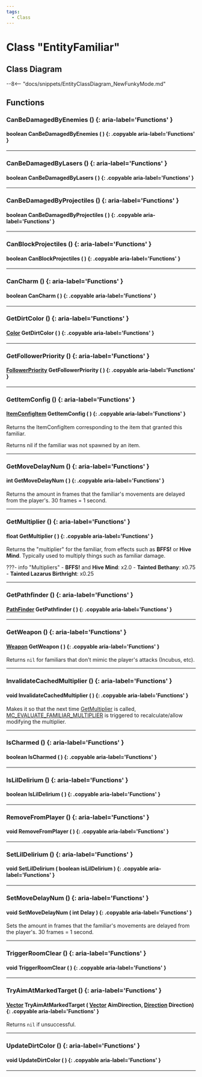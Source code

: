 ```yaml
---
tags:
  - Class
---
```

# Class "EntityFamiliar"

## Class Diagram
--8<-- "docs/snippets/EntityClassDiagram_NewFunkyMode.md"
## Functions

### CanBeDamagedByEnemies () {: aria-label='Functions' }
#### boolean CanBeDamagedByEnemies ( ) {: .copyable aria-label='Functions' }

___
### CanBeDamagedByLasers () {: aria-label='Functions' }
#### boolean CanBeDamagedByLasers ( ) {: .copyable aria-label='Functions' }

___
### CanBeDamagedByProjectiles () {: aria-label='Functions' }
#### boolean CanBeDamagedByProjectiles ( ) {: .copyable aria-label='Functions' }

___
### CanBlockProjectiles () {: aria-label='Functions' }
#### boolean CanBlockProjectiles ( ) {: .copyable aria-label='Functions' }

___
### CanCharm () {: aria-label='Functions' }
#### boolean CanCharm ( ) {: .copyable aria-label='Functions' }

___
### GetDirtColor () {: aria-label='Functions' }
#### [Color](Color.md) GetDirtColor ( ) {: .copyable aria-label='Functions' }

___
### GetFollowerPriority () {: aria-label='Functions' }
#### [FollowerPriority](enums/FollowerPriority.md) GetFollowerPriority ( ) {: .copyable aria-label='Functions' }

___
### GetItemConfig () {: aria-label='Functions' }
#### [ItemConfigItem](ItemConfig_Item.md) GetItemConfig ( ) {: .copyable aria-label='Functions' }
Returns the ItemConfigItem corresponding to the item that granted this familiar.

Returns nil if the familiar was not spawned by an item.

___
### GetMoveDelayNum () {: aria-label='Functions' }
#### int GetMoveDelayNum ( ) {: .copyable aria-label='Functions' }
Returns the amount in frames that the familiar's movements are delayed from the player's. 30 frames = 1 second.

___
### GetMultiplier () {: aria-label='Functions' }
#### float GetMultiplier ( ) {: .copyable aria-label='Functions' }
Returns the "multiplier" for the familiar, from effects such as **BFFS!** or **Hive Mind**. Typically used to multiply things such as familiar damage.

???- info "Multipliers"
    - **BFFS!** and **Hive Mind**: x2.0
    - **Tainted Bethany**: x0.75
    - **Tainted Lazarus Birthright**: x0.25

___
### GetPathfinder () {: aria-label='Functions' }
#### [PathFinder](https://wofsauge.github.io/IsaacDocs/rep/PathFinder.html) GetPathfinder ( ) {: .copyable aria-label='Functions' }

___
### GetWeapon () {: aria-label='Functions' }
#### [Weapon](Weapon.md) GetWeapon ( ) {: .copyable aria-label='Functions' }
Returns `nil` for familiars that don't mimic the player's attacks (Incubus, etc).

___
### InvalidateCachedMultiplier () {: aria-label='Functions' }
#### void InvalidateCachedMultiplier ( ) {: .copyable aria-label='Functions' }
Makes it so that the next time [GetMultiplier](EntityFamiliar.md#getmultiplier) is called, [MC_EVALUATE_FAMILIAR_MULTIPLIER](enums/ModCallbacks.md#mc_evaluate_familiar_multiplier) is triggered to recalculate/allow modifying the multiplier.

___
### IsCharmed () {: aria-label='Functions' }
#### boolean IsCharmed ( ) {: .copyable aria-label='Functions' }

___
### IsLilDelirium () {: aria-label='Functions' }
#### boolean IsLilDelirium ( ) {: .copyable aria-label='Functions' }

___
### RemoveFromPlayer () {: aria-label='Functions' }
#### void RemoveFromPlayer ( ) {: .copyable aria-label='Functions' }

___
### SetLilDelirium () {: aria-label='Functions' }
#### void SetLilDelirium ( boolean isLilDelirium ) {: .copyable aria-label='Functions' }

___
### SetMoveDelayNum () {: aria-label='Functions' }
#### void SetMoveDelayNum ( int Delay ) {: .copyable aria-label='Functions' }
Sets the amount in frames that the familiar's movements are delayed from the player's. 30 frames = 1 second.

___
### TriggerRoomClear () {: aria-label='Functions' }
#### void TriggerRoomClear ( ) {: .copyable aria-label='Functions' }

___
### TryAimAtMarkedTarget () {: aria-label='Functions' }
#### [Vector](Vector.md) TryAimAtMarkedTarget ( [Vector](Vector.md) AimDirection, [Direction](https://wofsauge.github.io/IsaacDocs/rep/enums/Direction.html) Direction) {: .copyable aria-label='Functions' }
Returns `nil` if unsuccessful.
___
### UpdateDirtColor () {: aria-label='Functions' }
#### void UpdateDirtColor ( ) {: .copyable aria-label='Functions' }

___
